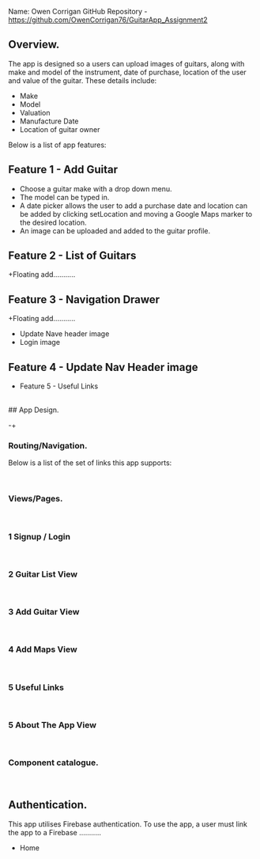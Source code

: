 Name: Owen Corrigan
GitHub Repository - https://github.com/OwenCorrigan76/GuitarApp_Assignment2

## Overview.
The app is designed so a users can upload images of guitars, along with make and model of the instrument, 
date of purchase, location of the user and value of the guitar.
These details include:
+ Make
+ Model
+ Valuation
+ Manufacture Date
+ Location of guitar owner

Below is a list of app features:
## Feature 1 - Add Guitar
+ Choose a guitar make with a drop down menu. 
+ The model can be typed in.
+ A date picker allows the user to add a purchase date and location can be added by clicking setLocation and moving a Google Maps marker to the desired location. 
+ An image can be uploaded and added to the guitar profile.

## Feature 2 - List of Guitars  

+Floating add...........


## Feature 3 - Navigation Drawer
+Floating add...........
+ Update Nave header image
+ Login image
 
## Feature 4 - Update Nav Header image

+ Feature 5 - Useful Links

<br/>
## App Design.

-+
### Routing/Navigation.

Below is a list of the set of links this app supports:

<br/>

### Views/Pages.
<br/>

### 1 Signup / Login
<br/>

### 2 Guitar List View
<br/>

### 3 Add Guitar View
<br/>

### 4 Add Maps View
<br/>

### 5 Useful Links
<br/>

### 5 About The App View
<br/>

### Component catalogue.

<br/>

## Authentication.

This app utilises Firebase authentication. To use the app, a user must link the app to a Firebase ...........
+ Home


<br/>

